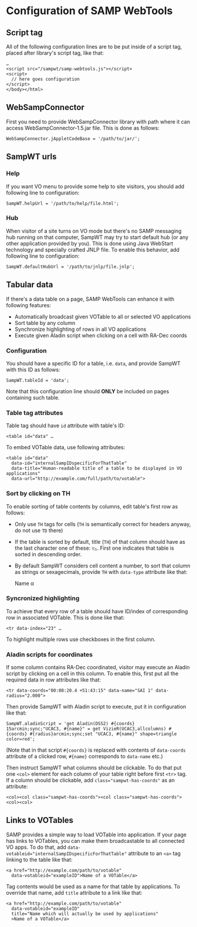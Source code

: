 Configuration of SAMP WebTools
==============================

Script tag
----------

All of the following configuration lines are to be put inside of a script tag,
placed after library's script tag, like that:

    …
    <script src="/sampwt/samp-webtools.js"></script>
    <script>
      // here goes configuration
    </script>
    </body></html>


WebSampConnector
----------------

First you need to provide WebSampConnector library with path where it can access
WebSampConnector-1.5.jar file. This is done as follows:

    WebSampConnector.jAppletCodeBase = '/path/to/jar/';


SampWT urls
-----------

### Help

If you want VO menu to provide some help to site visitors, you should add following
line to configuration:

    SampWT.helpUrl = '/path/to/help/file.html';

### Hub

When visitor of a site turns on VO mode but there's no SAMP messaging hub running
on that computer, SampWT may try to start default hub (or any other application
provided by you). This is done using Java WebStart technology and specially
crafted JNLP file. To enable this behavior, add following line to configuration:

    SampWT.defaultHubUrl = '/path/to/jnlp/file.jnlp';


Tabular data
------------

If there's a data table on a page, SAMP WebTools can enhance it with following
features:

 * Automatically broadcast given VOTable to all or selected VO applications
 * Sort table by any column
 * Synchronize highlighting of rows in all VO applications
 * Execute given Aladin script when clicking on a cell with RA-Dec coords
 
### Configuration

You should have a specific ID for a table, i.e. `data`, and provide SampWT with
this ID as follows:

    SampWT.tableId = 'data';

Note that this configuration line should **ONLY** be included on pages containing
such table.

### Table tag attributes

Table tag should have `id` attribute with table's ID:

    <table id="data" …
    
To embed VOTable data, use following attributes:

    <table id="data"
      data-id="internalSampIDspecificForThatTable" 
      data-title="Human-readable title of a table to be displayed in VO applications" 
      data-url="http://example.com/full/path/to/votable">

### Sort by clicking on TH

To enable sorting of table contents by columns, edit table's first row as follows:

 * Only use `TH` tags for cells (`TH` is semantically correct for headers anyway,
   do not use `TD` there)
 * If the table is sorted by default, title (`TH`) of that column should have as
   the last character one of these: `▽△`. First one indicates that table is sorted
   in descending order.
 * By default SampWT considers cell content a number, to sort that column as
   strings or sexagecimals, provide `TH` with `data-type` attribute like that:
   
    <th data-type="string">Name</th>
    <th data-type="sexagesimal">α</th>
    
### Syncronized highlighting

To achieve that every row of a table should have ID/index of corresponding row in
associated VOTable. This is done like that:

    <tr data-index="23" …

To highlight multiple rows use checkboxes in the first column.

### Aladin scripts for coordinates

If some column contains RA-Dec coordinated, visitor may execute an Aladin script
by clicking on a cell in this column. To enable this, first put all the required
data in row attributes like that:

    <tr data-coords="00:08:20.4 +51:43:15" data-name="SAI 1" data-radius="2.000">

Then provide SampWT with Aladin script to execute, put it in configuration like
that:

    SampWT.aladinScript = 'get Aladin(DSS2) #{coords} 15arcmin;sync;"UCAC3, #{name}" = get VizieR(UCAC3,allcolumns) #{coords} #{radius}arcmin;sync;set "UCAC3, #{name}" shape=triangle color=red';
    
(Note that in that script `#{coords}` is replaced with contents of `data-coords`
attribute of a clicked row, `#{name}` corresponds to `data-name` etc.)

Then instruct SampWT what columns should be clickable. To do that put one `<col>`
element for each column of your table right before first `<tr>` tag. If a column
should be clickable, add `class="sampwt-has-coords"` as an attribute:

    <col><col class="sampwt-has-coords"><col class="sampwt-has-coords"><col><col>
    

Links to VOTables
-----------------

SAMP provides a simple way to load VOTable into application. If your page has
links to VOTables, you can make them broadcastable to all connected VO apps.
To do that, add `data-votableid="internalSampIDspecificForThatTable"` attribute
to an `<a>` tag linking to the table like that:

    <a href="http://example.com/path/to/votable"
      data-votableid="exampleID">Name of a VOTable</a>

Tag contents would be used as a name for that table by applications. To override
that name, add `title` attribute to a link like that: 

    <a href="http://example.com/path/to/votable"
      data-votableid="exampleID"
      title="Name which will actually be used by applications"
      >Name of a VOTable</a>

